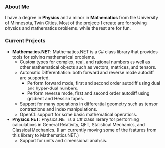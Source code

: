 ### About Me

I have a degree in **Physics** and a minor in **Mathematics** from the University of Minnesota, Twin Cities. Most of the projects I create are for solving physics and mathematics problems, while the rest are for fun.

### Current Projects

- **Mathematics.NET**: Mathematics.NET is a C# class library that provides tools for solving mathematical problems.
  - Custom types for complex, real, and rational numbers as well as other mathematical objects such as vectors, matrices, and tensors.
  - Automatic Differentiation: both forward and reverse mode autodiff are supported.
    - Perform forward mode, first and second order autodiff using dual and hyper-dual numbers.
    - Perform reverse mode, first and second order autodiff using gradient and Hessian tapes.
  - Support for many operations in differential geometry such as tensor contractions and index manipulations.
  - OpenCL support for some basic mathematical operations.
- **Physics.NET**: Physics.NET is a C# class library for performing calculations in General Relativity, QFT, Statistical Mechanics, and Classical Mechanics. (I am currently moving some of the features from this library to Mathematics.NET.)
  - Support for units and dimensional analysis.
